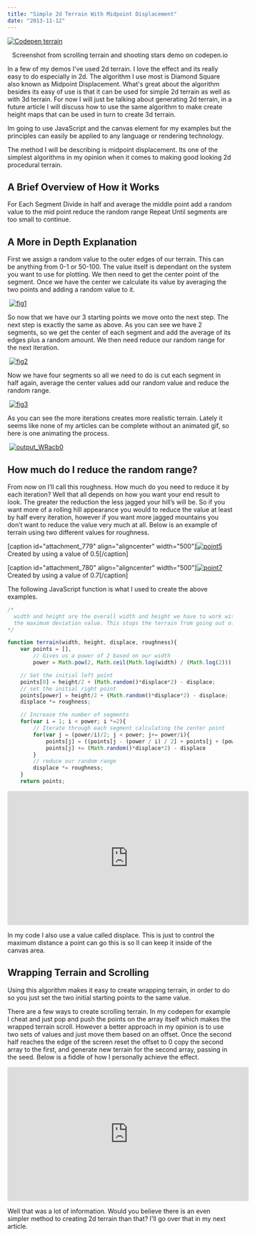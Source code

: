 ```yaml
---
title: "Simple 2d Terrain With Midpoint Displacement"
date: "2013-11-12"
---
```


[![Codepen terrain](images/ter.png)](http://codepen.io/loktar00/details/uEJKl)
<p align="center">
Screenshot from scrolling terrain and shooting stars demo on codepen.io
</p>

In a few of my demos I've used 2d terrain. I love the effect and its really easy to do especially in 2d. The algorithm I use most is Diamond Square also known as Midpoint Displacement. What's great about the algorithm besides its easy of use is that it can be used for simple 2d terrain as well as with 3d terrain. For now I will just be talking about generating 2d terrain, in a future article I will discuss how to use the same algorithm to make create height maps that can be used in turn to create 3d terrain.

Im going to use JavaScript and the canvas element for my examples but the principles can easily be applied to any language or rendering technology.

The method I will be describing is midpoint displacement. Its one of the simplest algorithms in my opinion when it comes to making good looking 2d procedural terrain.

## A Brief Overview of How it Works

For Each Segment
    Divide in half and average the middle point
        add a random value to the mid point
        reduce the random range
    Repeat Until segments are too small to continue.

## A More in Depth Explanation

First we assign a random value to the outer edges of our terrain. This can be anything from 0-1 or 50-100. The value itself is dependant on the system you want to use for plotting. We then need to get the center point of the segment. Once we have the center we calculate its value by averaging the two points and adding a random value to it.

 [![fig1](images/fig1.png)](http://www.somethinghitme.com/wp-content/uploads/2013/11/fig1.png)

So now that we have our 3 starting points we move onto the next step. The next step is exactly the same as above. As you can see we have 2 segments, so we get the center of each segment and add the average of its edges plus a random amount. We then need reduce our random range for the next iteration.

 [![fig2](images/fig2.png)](http://www.somethinghitme.com/wp-content/uploads/2013/11/fig2.png)

Now we have four segments so all we need to do is cut each segment in half again, average the center values add our random value and reduce the random range.

 [![fig3](images/fig3.png)](http://www.somethinghitme.com/wp-content/uploads/2013/11/fig3.png)

As you can see the more iterations creates more realistic terrain. Lately it seems like none of my articles can be complete without an animated gif, so here is one animating the process.

 [![output_WRacb0](images/output_WRacb0.gif)](http://www.somethinghitme.com/wp-content/uploads/2013/11/output_WRacb0.gif)

## How much do I reduce the random range?

From now on I’ll call this roughness. How much do you need to reduce it by each iteration? Well that all depends on how you want your end result to look. The greater the reduction the less jagged your hill’s will be. So if you want more of a rolling hill appearance you would to reduce the value at least by half every iteration, however if you want more jagged mountains you don’t want to reduce the value very much at all. Below is an example of terrain using two different values for roughness.

\[caption id="attachment\_779" align="aligncenter" width="500"\][![point5](images/point5.png)](http://www.somethinghitme.com/wp-content/uploads/2013/11/point5.png) Created by using a value of 0.5\[/caption\]

\[caption id="attachment\_780" align="aligncenter" width="500"\][![point7](images/point7.png)](http://www.somethinghitme.com/wp-content/uploads/2013/11/point7.png) Created by using a value of 0.7\[/caption\]

The following JavaScript function is what I used to create the above examples.

```javascript
/*
  width and height are the overall width and height we have to work with, displace is
  the maximum deviation value. This stops the terrain from going out of bounds if we choose
*/

function terrain(width, height, displace, roughness){
    var points = [],
        // Gives us a power of 2 based on our width
        power = Math.pow(2, Math.ceil(Math.log(width) / (Math.log(2))));

    // Set the initial left point
    points[0] = height/2 + (Math.random()*displace*2) - displace;
    // set the initial right point
    points[power] = height/2 + (Math.random()*displace*2) - displace;
    displace *= roughness;

    // Increase the number of segments
    for(var i = 1; i < power; i *=2){
        // Iterate through each segment calculating the center point
        for(var j = (power/i)/2; j < power; j+= power/i){
            points[j] = ((points[j - (power / i) / 2] + points[j + (power / i) / 2]) / 2);
            points[j] += (Math.random()*displace*2) - displace
        }
        // reduce our random range
        displace *= roughness;
    }
    return points;
```

<iframe style="width: 540px; height: 300px;" src="http://jsfiddle.net/loktar/5Xdzg/embedded/result,js,html,css/" height="240" width="320" frameborder="0"></iframe>

In my code I also use a value called displace. This is just to control the maximum distance a point can go this is so II can keep it inside of the canvas area.

## Wrapping Terrain and Scrolling

Using this algorithm makes it easy to create wrapping terrain, in order to do so you just set the two initial starting points to the same value.

There are a few ways to create scrolling terrain. In my codepen for example I cheat and just pop and push the points on the array itself which makes the wrapped terrain scroll. However a better approach in my opinion is to use two sets of values and just move them based on an offset. Once the second half reaches the edge of the screen reset the offset to 0 copy the second array to the first, and generate new terrain for the second array, passing in the seed. Below is a fiddle of how I personally achieve the effect.

<iframe style="width: 540px; height: 300px;" src="http://jsfiddle.net/loktar/XDpd3/embedded/result,js,html,css/" height="240" width="320" frameborder="0"></iframe>

Well that was a lot of information. Would you believe there is an even simpler method to creating 2d terrain than that? I'll go over that in my next article.
